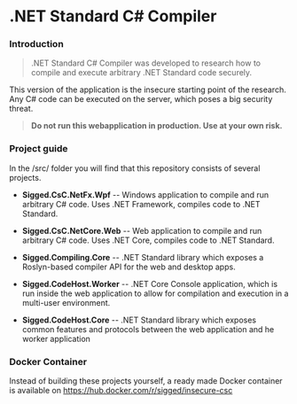 # .NET Standard C# Compiler

### Introduction

>.NET Standard C# Compiler was developed to research how to compile and execute arbitrary .NET Standard code securely.

This version of the application is the insecure starting point of the research. Any C# code can be executed on the server, which poses a big security threat.

> **Do not run this webapplication in production. Use at your own risk.**

### Project guide

In the /src/ folder you will find that this repository consists of several projects.

- **<span>Sigged.CsC.NetFx.Wpf</span>** -- 
  Windows application to compile and run arbitrary C# code. Uses .NET Framework, compiles code to .NET Standard.
 
- **<span>Sigged.CsC.NetCore.Web</span>** --
  Web application to compile and run arbitrary C# code. Uses .NET Core, compiles code to .NET Standard.

- **<span>Sigged.Compiling.Core</span>** --
  .NET Standard library which exposes a Roslyn-based compiler API for the web and desktop apps.

- **<span>Sigged.CodeHost.Worker</span>** --
  .NET Core Console application, which is run inside the web application to allow for compilation and execution in a multi-user environment.

- **<span>Sigged.CodeHost.Core</span>** --
  .NET Standard library which exposes common features and protocols between the web application and he worker application


### Docker Container

Instead of building these projects yourself, a ready made Docker container is available on https://hub.docker.com/r/sigged/insecure-csc
